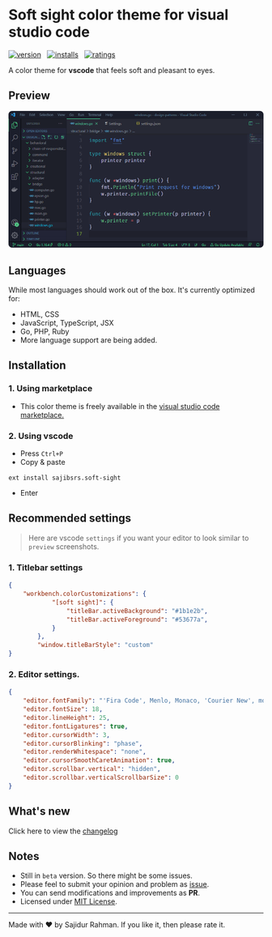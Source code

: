 # Soft sight color theme for visual studio code

[![version](https://img.shields.io/vscode-marketplace/v/sajibsrs.soft-sight.svg?style=flat&label=current)](https://marketplace.visualstudio.com/items/sajibsrs.soft-sight) &nbsp;
[![installs](https://img.shields.io/vscode-marketplace/d/sajibsrs.soft-sight.svg?style=flat&label=downloads)](https://marketplace.visualstudio.com/items/sajibsrs.soft-sight) &nbsp;
[![ratings](https://img.shields.io/vscode-marketplace/r/sajibsrs.soft-sight.svg?style=flat&label=rating)](https://marketplace.visualstudio.com/items/sajibsrs.soft-sight)

A color theme for __vscode__ that feels soft and pleasant to eyes.

## Preview
![go-sample](https://raw.githubusercontent.com/sajibsrs/soft-sight/master/preview/go.png)

## Languages
While most languages should work out of the box. It's currently optimized for:
- HTML, CSS
- JavaScript, TypeScript, JSX
- Go, PHP, Ruby
- More language support are being added.

## Installation

### 1. Using marketplace
- This color theme is freely available in the [visual studio code marketplace.](https://marketplace.visualstudio.com/items/sajibsrs.soft-sight)

### 2. Using vscode
- Press `Ctrl+P`
- Copy & paste

```shell
ext install sajibsrs.soft-sight
```
- Enter

## Recommended settings
> Here are vscode `settings` if you want your editor to look similar to `preview` screenshots.

### 1. Titlebar settings
```json
{
    "workbench.colorCustomizations": {
            "[soft sight]": {
                "titleBar.activeBackground": "#1b1e2b",
                "titleBar.activeForeground": "#53677a",
            }
        },
        "window.titleBarStyle": "custom"
}
```

### 2. Editor settings.
```json
{
    "editor.fontFamily": "'Fira Code', Menlo, Monaco, 'Courier New', monospace",
    "editor.fontSize": 18,
    "editor.lineHeight": 25,
    "editor.fontLigatures": true,
    "editor.cursorWidth": 3,
    "editor.cursorBlinking": "phase",
    "editor.renderWhitespace": "none",
    "editor.cursorSmoothCaretAnimation": true,
    "editor.scrollbar.vertical": "hidden",
    "editor.scrollbar.verticalScrollbarSize": 0
}
```

## What's new
Click here to view the [changelog](https://github.com/sajibsrs/soft-sight/blob/master/CHANGELOG.md)

## Notes
* Still in `beta` version. So there might be some issues.
* Please feel to submit your opinion and problem as [issue](https://github.com/sajibsrs/soft-sight/issues/new/choose).
* You can send modifications and improvements as __PR__.
* Licensed under [MIT License](https://github.com/sajibsrs/soft-sight/blob/master/LICENSE).

---
Made with ❤️ by Sajidur Rahman. If you like it, then please rate it.
